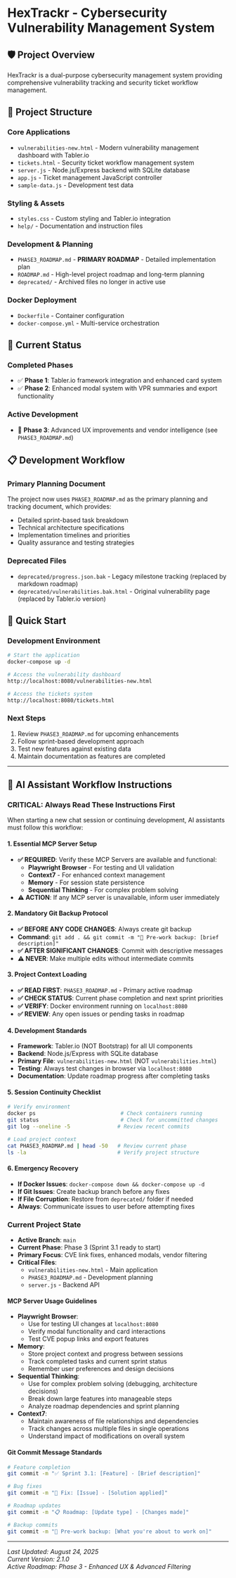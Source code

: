 # HexTrackr - Cybersecurity Vulnerability Management System

## 🛡️ Project Overview
HexTrackr is a dual-purpose cybersecurity management system providing comprehensive vulnerability tracking and security ticket workflow management.

## 📁 Project Structure

### **Core Applications**
- `vulnerabilities-new.html` - Modern vulnerability management dashboard with Tabler.io
- `tickets.html` - Security ticket workflow management system
- `server.js` - Node.js/Express backend with SQLite database
- `app.js` - Ticket management JavaScript controller
- `sample-data.js` - Development test data

### **Styling & Assets**
- `styles.css` - Custom styling and Tabler.io integration
- `help/` - Documentation and instruction files

### **Development & Planning**
- `PHASE3_ROADMAP.md` - **PRIMARY ROADMAP** - Detailed implementation plan
- `ROADMAP.md` - High-level project roadmap and long-term planning
- `deprecated/` - Archived files no longer in active use

### **Docker Deployment**
- `Dockerfile` - Container configuration
- `docker-compose.yml` - Multi-service orchestration

## 🚀 Current Status

### **Completed Phases**
- ✅ **Phase 1**: Tabler.io framework integration and enhanced card system
- ✅ **Phase 2**: Enhanced modal system with VPR summaries and export functionality

### **Active Development**
- 🔄 **Phase 3**: Advanced UX improvements and vendor intelligence (see `PHASE3_ROADMAP.md`)

## 📋 Development Workflow

### **Primary Planning Document**
The project now uses `PHASE3_ROADMAP.md` as the primary planning and tracking document, which provides:
- Detailed sprint-based task breakdown
- Technical architecture specifications  
- Implementation timelines and priorities
- Quality assurance and testing strategies

### **Deprecated Files**
- `deprecated/progress.json.bak` - Legacy milestone tracking (replaced by markdown roadmap)
- `deprecated/vulnerabilities.bak.html` - Original vulnerability page (replaced by Tabler.io version)

## 🏃 Quick Start

### **Development Environment**
```bash
# Start the application
docker-compose up -d

# Access the vulnerability dashboard
http://localhost:8080/vulnerabilities-new.html

# Access the tickets system  
http://localhost:8080/tickets.html
```

### **Next Steps**
1. Review `PHASE3_ROADMAP.md` for upcoming enhancements
2. Follow sprint-based development approach
3. Test new features against existing data
4. Maintain documentation as features are completed

---

## 🤖 **AI Assistant Workflow Instructions**

### **CRITICAL: Always Read These Instructions First**
When starting a new chat session or continuing development, AI assistants must follow this workflow:

#### **1. Essential MCP Server Setup**
- **✅ REQUIRED**: Verify these MCP Servers are available and functional:
  - **Playwright Browser** - For testing and UI validation
  - **Context7** - For enhanced context management
  - **Memory** - For session state persistence
  - **Sequential Thinking** - For complex problem solving
- **⚠️ ACTION**: If any MCP server is unavailable, inform user immediately

#### **2. Mandatory Git Backup Protocol**
- **✅ BEFORE ANY CODE CHANGES**: Always create git backup
- **Command**: `git add . && git commit -m "🔄 Pre-work backup: [brief description]"`
- **✅ AFTER SIGNIFICANT CHANGES**: Commit with descriptive messages
- **⚠️ NEVER**: Make multiple edits without intermediate commits

#### **3. Project Context Loading**
- **✅ READ FIRST**: `PHASE3_ROADMAP.md` - Primary active roadmap
- **✅ CHECK STATUS**: Current phase completion and next sprint priorities
- **✅ VERIFY**: Docker environment running on `localhost:8080`
- **✅ REVIEW**: Any open issues or pending tasks in roadmap

#### **4. Development Standards**
- **Framework**: Tabler.io (NOT Bootstrap) for all UI components
- **Backend**: Node.js/Express with SQLite database
- **Primary File**: `vulnerabilities-new.html` (NOT `vulnerabilities.html`)
- **Testing**: Always test changes in browser via `localhost:8080`
- **Documentation**: Update roadmap progress after completing tasks

#### **5. Session Continuity Checklist**
```bash
# Verify environment
docker ps                           # Check containers running
git status                          # Check for uncommitted changes
git log --oneline -5               # Review recent commits

# Load project context
cat PHASE3_ROADMAP.md | head -50   # Review current phase
ls -la                             # Verify project structure
```

#### **6. Emergency Recovery**
- **If Docker Issues**: `docker-compose down && docker-compose up -d`
- **If Git Issues**: Create backup branch before any fixes
- **If File Corruption**: Restore from `deprecated/` folder if needed
- **Always**: Communicate issues to user before attempting fixes

### **Current Project State**
- **Active Branch**: `main`
- **Current Phase**: Phase 3 (Sprint 3.1 ready to start)
- **Primary Focus**: CVE link fixes, enhanced modals, vendor filtering
- **Critical Files**: 
  - `vulnerabilities-new.html` - Main application
  - `PHASE3_ROADMAP.md` - Development planning
  - `server.js` - Backend API

#### **MCP Server Usage Guidelines**
- **Playwright Browser**: 
  - Use for testing UI changes at `localhost:8080`
  - Verify modal functionality and card interactions
  - Test CVE popup links and export features
- **Memory**: 
  - Store project context and progress between sessions
  - Track completed tasks and current sprint status
  - Remember user preferences and design decisions
- **Sequential Thinking**: 
  - Use for complex problem solving (debugging, architecture decisions)
  - Break down large features into manageable steps
  - Analyze roadmap dependencies and sprint planning
- **Context7**: 
  - Maintain awareness of file relationships and dependencies
  - Track changes across multiple files in single operations
  - Understand impact of modifications on overall system

#### **Git Commit Message Standards**
```bash
# Feature completion
git commit -m "✅ Sprint 3.1: [Feature] - [Brief description]"

# Bug fixes  
git commit -m "🐛 Fix: [Issue] - [Solution applied]"

# Roadmap updates
git commit -m "📋 Roadmap: [Update type] - [Changes made]"

# Backup commits
git commit -m "🔄 Pre-work backup: [What you're about to work on]"
```

---

*Last Updated: August 24, 2025*  
*Current Version: 2.1.0*  
*Active Roadmap: Phase 3 - Enhanced UX & Advanced Filtering*

